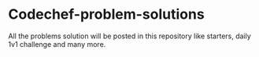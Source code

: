 # Codechef-problem-solutions
All the problems solution will be posted in this repository like starters, daily 1v1 challenge and many more.
